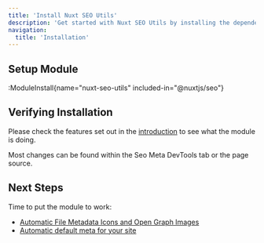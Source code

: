 ```yaml
---
title: 'Install Nuxt SEO Utils'
description: 'Get started with Nuxt SEO Utils by installing the dependency to your project.'
navigation:
  title: 'Installation'
---
```


## Setup Module

:ModuleInstall{name="nuxt-seo-utils" included-in="@nuxtjs/seo"}

## Verifying Installation

Please check the features set out in the [introduction](/docs/seo-utils/getting-started/introduction) to see what the module is doing.

Most changes can be found within the Seo Meta DevTools tab or the page source.

## Next Steps

Time to put the module to work:
- [Automatic File Metadata Icons and Open Graph Images](/docs/seo-utils/guides/app-icons)
- [Automatic default meta for your site](/docs/seo-utils/guides/default-meta)

